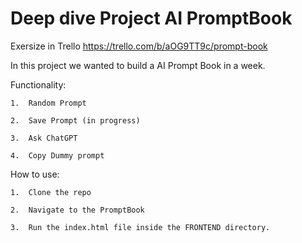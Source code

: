 # Deep dive Project AI PromptBook

Exersize in Trello
https://trello.com/b/aOG9TT9c/prompt-book

In this project we wanted to build a AI Prompt Book in a week.

Functionality: 

    1.  Random Prompt

    2.  Save Prompt (in progress)

    3.  Ask ChatGPT

    4.  Copy Dummy prompt

How to use:

    1.  Clone the repo
    
    2.  Navigate to the PromptBook
    
    3.  Run the index.html file inside the FRONTEND directory.